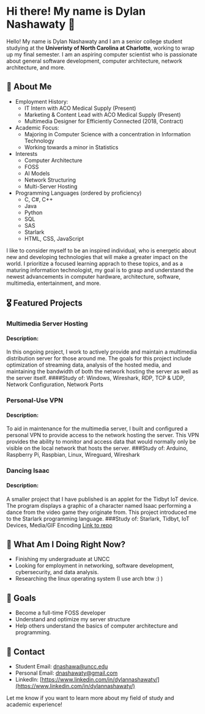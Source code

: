 # Hi there! My name is Dylan Nashawaty 💫

Hello! My name is Dylan Nashawaty and I am a senior college student studying at the **Univeristy of North Carolina at Charlotte**, working to wrap up my final semester. I am an aspiring computer scientist who is passionate about general software development, computer architecture, network architecture, and more. 

## 👋 About Me
- Employment History:
  - IT Intern with ACO Medical Supply (Present)
  - Marketing & Content Lead with ACO Medical Supply (Present)
  - Multimedia Designer for Efficiently Connected (2018, Contract)
- Academic Focus:
  - Majoring in Computer Science with a concentration in Information Technology
  - Working towards a minor in Statistics
- Interests
  - Computer Architecture
  - FOSS
  - AI Models
  - Network Structuring
  - Multi-Server Hosting
- Programming Languages (ordered by proficiency)
  - C, C#, C++
  - Java
  - Python
  - SQL
  - SAS
  - Starlark
  - HTML, CSS, JavaScript

I like to consider myself to be an inspired individual, who is energetic about new and developing technologies that will make a greater impact on the world. I prioritize a focused learning apprach to these topics, and as a maturing information technologist, my goal is to grasp and understand the newest advancements in computer hardware, architecture, software, multimedia, entertainment, and more.

## 🎖️ Featured Projects

### Multimedia Server Hosting
#### Description: 
In this ongoing project, I work to actively provide and maintain a multimedia distribution server for those around me. The goals for this project include optimization of streaming data, analysis of the hosted media, and maintaining the bandwidth of both the network hosting the server as well as the server itself.
####Study of:
Windows, Wireshark, RDP, TCP & UDP, Network Configuration, Network Ports


### Personal-Use VPN
#### Description:
To aid in maintenance for the multimedia server, I built and configured a personal VPN to provide access to the network hosting the server. This VPN provides the ability to monitor and access data that would normally only be visible on the local network that hosts the server.
###Study of:
Arduino, Raspberry Pi, Raspbian, Linux, Wireguard, Wireshark


### Dancing Isaac
#### Description:
A smaller project that I have published is an applet for the Tidbyt IoT device. The program displays a graphic of a character named Isaac performing a dance from the video game they originate from. This project introduced me to the Starlark programming language.
###Study of:
Starlark, Tidbyt, IoT Devices, Media/GIF Encoding [Link to repo](https://github.com/Shawaty/community)

## 📓 What Am I Doing Right Now?
- Finishing my undergraduate at UNCC
- Looking for employment in networking, software development, cybersecurity, and data analysis.
- Researching the linux operating system (I use arch btw :) )

## 🎯 Goals
- Become a full-time FOSS developer
- Understand and optimize my server structure
- Help others understand the basics of computer architecture and programming.

## 👤 Contact
- Student Email: [dnashawa@uncc.edu](mailto:dnashawa@uncc.edu)
- Personal Email: [dnashawaty@gmail.com](mailto:dnashawaty@gmail.com)
- LinkedIn: [https://www.linkedin.com/in/dylannashawaty/](https://www.linkedin.com/in/dylannashawaty/)

Let me know if you want to learn more about my field of study and academic experience!


<!--
**Shawaty/Shawaty** is a ✨ _special_ ✨ repository because its `README.md` (this file) appears on your GitHub profile.

Here are some ideas to get you started:

- 🔭 I’m currently working on ...
- 🌱 I’m currently learning ...
- 👯 I’m looking to collaborate on ...
- 🤔 I’m looking for help with ...
- 💬 Ask me about ...
- 📫 How to reach me: ...
- 😄 Pronouns: ...
- ⚡ Fun fact: ...
-->
